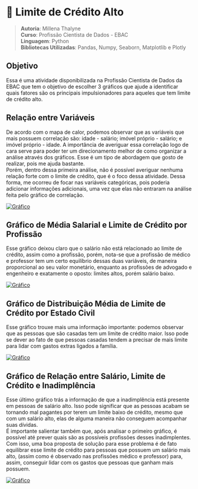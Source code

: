 # 💸 Limite de Crédito Alto

> **Autoria**: Millena Thalyne <br>
> **Curso**: Profissão Cientista de Dados - EBAC <br>
> **Linguagem**: Python <br>
> **Bibliotecas Utilizadas**: Pandas, Numpy, Seaborn, Matplotlib e Plotly <br>

## Objetivo
Essa é uma atividade disponibilizada na Profissão Cientista de Dados da EBAC que tem o objetivo de escolher 3 gráficos que ajude a identificar quais fatores são os principais impulsionadores para aqueles que tem limite de crédito alto.

## Relação entre Variáveis 
De acordo com o mapa de calor, podemos observar que as variáveis que mais possuem correlação são: idade - salário; imóvel próprio - salário; e imóvel próprio - idade. A importância de averiguar essa correlação logo de cara serve para poder ter um direcionamento melhor de como organizar a análise através dos gráficos. Esse é um tipo de abordagem que gosto de realizar, pois me ajuda bastante. <br>
Porém, dentro dessa primeira análise, não é possível averiguar nenhuma relação forte com o limite de crédito, que é o foco dessa atividade. Dessa forma, me ocorreu de focar nas variáveis categóricas, pois poderia adicionar informações adicionais, uma vez que elas não entraram na análise feita pelo gráfico de correlação. <br>

[![Gráfico](https://img.shields.io/badge/Mapa_de_Calor-red?style=flat&logo=bar-chart&logoColor=pink)](https://github.com/MillenaThalyne/limite-credito-alto/blob/main/gr%C3%A1ficos/grafico_calor.png)

## Gráfico de Média Salarial e Limite de Crédito por Profissão
Esse gráfico deixou claro que o salário não está relacionado ao limite de crédito, assim como a profissão, porém, nota-se que a profissão de médico e professor tem um certo equilíbrio dessas duas variáveis, de maneira proporcional ao seu valor monetário, enquanto as profissões de advogado e engenheiro e exatamente o oposto: limites altos, porém salário baixo. <br>

[![Gráfico](https://img.shields.io/badge/Gráfico-blue?style=flat&logo=bar-chart&logoColor=pink)](https://github.com/MillenaThalyne/limite-credito-alto/blob/main/gr%C3%A1ficos/grafico_colunas.png)

## Gráfico de Distribuição Média de Limite de Crédito por Estado Civil
Esse gráfico trouxe mais uma informação importante: podemos observar que as pessoas que são casadas tem um limite de crédito maior. Isso pode se dever ao fato de que pessoas casadas tendem a precisar de mais limite para lidar com gastos extras ligados a família. <br>

[![Gráfico](https://img.shields.io/badge/Gráfico-pink?style=flat&logo=bar-chart&logoColor=pink)](https://github.com/MillenaThalyne/limite-credito-alto/blob/main/gr%C3%A1ficos/grafico_rosca.png)

## Gráfico de Relação entre Salário, Limite de Crédito e Inadimplência
Esse último gráfico trás a informação de que a inadimplência está presente em pessoas de salário alto. Isso pode significar que as pessoas acabam se tornando mal pagantes por terem um limite baixo de crédito, mesmo que com um salário alto, elas de alguma maneira não conseguem acompanhar suas dívidas. <br>
É importante salientar também que, após analisar o primeiro gráfico, é possível até prever quais são as possíveis profissões desses inadimplentes. <br>
Com isso, uma boa proposta de solução para esse problema é de fato equilibrar esse limite de crédito para pessoas que possuem um salário mais alto, (assim como é observado nas profissões médico e professor) para, assim, conseguir lidar com os gastos que pessoas que ganham mais possuem.  <br>

[![Gráfico](https://img.shields.io/badge/Gráfico-green?style=flat&logo=bar-chart&logoColor=pink)](https://github.com/MillenaThalyne/limite-credito-alto/blob/main/gr%C3%A1ficos/grafico_dispersao.png)

